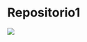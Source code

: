 # Repositorio1

<img src="https://www.google.com/url?sa=i&url=https%3A%2F%2Fwww.diariodenavarra.es%2Fnoticias%2Fmagazine%2F2021%2F02%2F18%2Fdia-del-gato-los-memes-gatos-mas-graciosos-internet-717718-3189.html&psig=AOvVaw0_fwNcCsSP3clXJgvHkbBi&ust=1708985646004000&source=images&cd=vfe&opi=89978449&ved=0CBIQjRxqFwoTCMCjneTBx4QDFQAAAAAdAAAAABAF"/>
